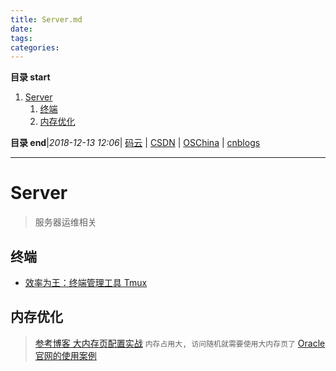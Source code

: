 ```yaml
---
title: Server.md
date: 
tags: 
categories: 
---
```


**目录 start**
 
1. [Server](#server)
    1. [终端](#终端)
    1. [内存优化](#内存优化)

**目录 end**|_2018-12-13 12:06_| [码云](https://gitee.com/gin9) | [CSDN](http://blog.csdn.net/kcp606) | [OSChina](https://my.oschina.net/kcp1104) | [cnblogs](http://www.cnblogs.com/kuangcp)
****************************************
# Server
> 服务器运维相关

## 终端

- [效率为王：终端管理工具 Tmux ](https://mp.weixin.qq.com/s?__biz=MzIwNjEwNTQ4Mw==&mid=2651580395&idx=1&sn=d311abab344aed97fe8b5244aa51e08d&chksm=8cd9f90fbbae7019fc5ee8fbe423c8027527f068bcb71ad3d7a18b85a503bc4ffd377dfb9b6d&mpshare=1&scene=1&srcid=0110cegY48pxj9fMGcObeEMT&pass_ticket=9AXPGsZExYCvgc64Pq%2Fge7rdAI7U%2F%2BG%2F5NrA4rv24OXW2BDRnIZzo5eMh%2F%2FanrNZ#rd)

## 内存优化

> [参考博客 大内存页配置实战](http://www.cnblogs.com/dongzhiquan/p/5043912.html) `内存占用大, 访问随机就需要使用大内存页了`
> [Oracle官网的使用案例](http://www.oracle.com/technetwork/cn/articles/servers-storage-dev/hugepages-2099009-zhs.html)
